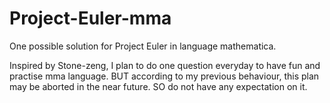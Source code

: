 # Project-Euler-mma
One possible solution for Project Euler in language mathematica. 

Inspired by Stone-zeng, I plan to do one question everyday to have fun and practise mma language. BUT according to my previous behaviour, this plan may be aborted in the near future. SO do not have any expectation on it. 
